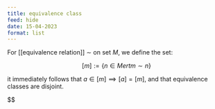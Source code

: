 ```yaml
---
title: equivalence class
feed: hide
date: 15-04-2023
format: list
---
```



For [[equivalence relation]] $\sim$ on set $M$, we define the set:

$$[m] := \{n\in Mertm\sim n\}$$


it immediately follows that $a\in[m]\implies[a]=[m]$, and that equivalence classes are disjoint.



$$